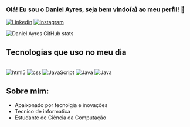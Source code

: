 ### Olá! Eu sou o  Daniel Ayres, seja bem vindo(a) ao meu perfil! 👋 

[![Linkedin](https://img.shields.io/badge/LinkedIn-0077B5?style=for-the-badge&logo=linkedin&logoColor=white)](https://www.linkedin.com/in/daniel-ayres-394b95154/)
[![Instagram](https://img.shields.io/badge/Instagram-E4405F?style=for-the-badge&logo=instagram&logoColor=white)](https://www.instagram.com/daniel_ayres__/)

![Daniel Ayres GitHub stats](https://github-readme-stats.vercel.app/api?username=Daniel-Ayres&show_icons=true&theme=dark)

## Tecnologias que uso no meu dia 

<div style="display: inline-block"></br>
<img aling="center" alt="html5" src="https://img.shields.io/badge/HTML5-E34F26?style=for-the-badge&logo=html5&logoColor=white"/>
<img aling="center" alt="css" src="https://img.shields.io/badge/CSS3-1572B6?style=for-the-badge&logo=css3&logoColor=white">
<img aling="center" alt="JavaScript" src="https://img.shields.io/badge/JavaScript-F7DF1E?style=for-the-badge&logo=javascript&logoColor=black"/>
<img aling="center" alt="Java" src="https://img.shields.io/badge/Java-ED8B00?style=for-the-badge&logo=openjdk&logoColor=white"/>
<img aling="center" alt="Java" src="https://img.shields.io/badge/MySQL-00000F?style=for-the-badge&logo=mysql&logoColor=white"/>
</div><br/>

## Sobre mim:
- Apaixonado por tecnolgia e inovações
- Tecnico de informatica 
- Estudante de Ciência da Computação




